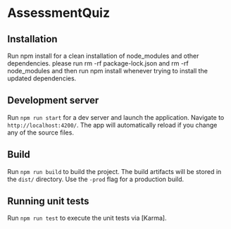 # AssessmentQuiz

## Installation
Run npm install for a clean installation of node_modules and other dependencies. please run rm -rf package-lock.json and rm -rf node_modules and then run npm install whenever trying to install the updated dependencies.

## Development server

Run `npm run start` for a dev server and launch the application. Navigate to `http://localhost:4200/`. The app will automatically reload if you change any of the source files.

## Build

Run `npm run build` to build the project. The build artifacts will be stored in the `dist/` directory. Use the `-prod` flag for a production build.

## Running unit tests

Run `npm run test` to execute the unit tests via [Karma].
